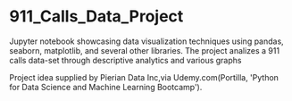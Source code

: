 # 911_Calls_Data_Project
Jupyter notebook showcasing data visualization techniques using pandas, seaborn, matplotlib, and several other libraries. The project analizes a 911 calls data-set through descriptive analytics and various graphs

Project idea supplied by Pierian Data Inc,via Udemy.com(Portilla, 'Python for Data Science and Machine Learning Bootcamp').
